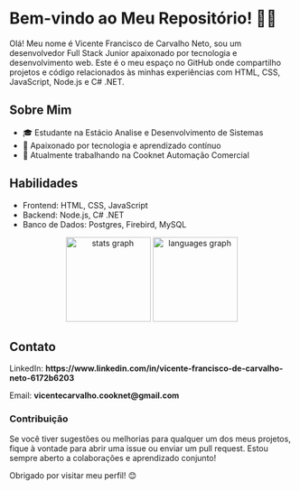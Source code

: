 <h1>Bem-vindo ao Meu Repositório! 👨‍💻</h1>

<p>Olá! Meu nome é Vicente Francisco de Carvalho Neto, sou um desenvolvedor Full Stack Junior apaixonado por tecnologia e desenvolvimento web. Este é o meu espaço no GitHub onde compartilho projetos e código relacionados às minhas experiências com HTML, CSS, JavaScript, Node.js e C# .NET. </p>

<h2>Sobre Mim</h2>
<ul>
    <li>🎓 Estudante na Estácio Analise e Desenvolvimento de Sistemas</li>
    <li>🌱 Apaixonado por tecnologia e aprendizado contínuo</li>
    <li>💼 Atualmente trabalhando na Cooknet Automação Comercial</li>
</ul>

<h2>Habilidades</h2>
<ul>
    <li>Frontend: HTML, CSS, JavaScript</li>
    <li>Backend: Node.js, C# .NET</li>
    <li>Banco de Dados: Postgres, Firebird, MySQL</li>
</ul>
<div align="center">
  <img src="https://github-readme-stats.vercel.app/api?username=Vicentecarvalho-3600&hide_title=false&hide_rank=false&show_icons=true&include_all_commits=true&count_private=true&disable_animations=false&theme=dracula&locale=en&hide_border=false" height="150" alt="stats graph"  />
  <img src="https://github-readme-stats.vercel.app/api/top-langs?username=Vicentecarvalho-3600&locale=en&hide_title=false&layout=compact&card_width=320&langs_count=5&theme=dracula&hide_border=false" height="150" alt="languages graph"  />
</div>

<h2>Contato</h2>
<p>LinkedIn: <b>https://www.linkedin.com/in/vicente-francisco-de-carvalho-neto-6172b6203</b></p>
<p>Email: <b>vicentecarvalho.cooknet@gmail.com</b></p>
<h3>Contribuição</h3>
<p>Se você tiver sugestões ou melhorias para qualquer um dos meus projetos, fique à vontade para abrir uma issue ou enviar um pull request. Estou sempre aberto a colaborações e aprendizado conjunto!</p>

<p>Obrigado por visitar meu perfil! 😊</p>
